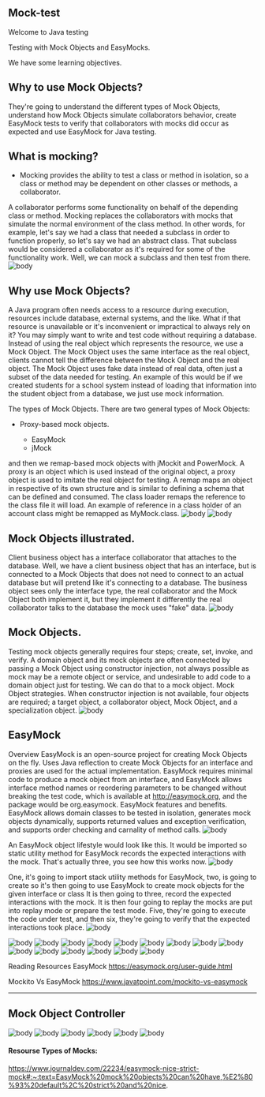 ## Mock-test
Welcome to Java testing 

Testing with Mock Objects and EasyMocks.

We have some learning objectives.

## Why to use Mock Objects?
 They're going to understand the different types of Mock Objects, understand how Mock Objects simulate collaborators behavior, create EasyMock tests to verify that collaborators with mocks did occur as expected and use EasyMock for Java testing. 

## What is mocking? 
<ul>
 <li>Mocking provides the ability to test a class or method in isolation, so a class or method may be dependent on other classes or methods, a collaborator.</li>
</ul>
 A collaborator performs some functionality on behalf of the depending class or method. Mocking replaces the collaborators with mocks that simulate the normal environment of the class method. In other words, for example, let's say we had a class that needed a subclass in order to function properly, so let's say we had an abstract class. That subclass would be considered a collaborator as it's required for some of the functionality work. Well, we can mock a subclass and then test from there. 
<img src="https://user-images.githubusercontent.com/26926048/160755718-95693607-d2af-48b8-b51f-2cfd21118264.PNG" alt="body" style="max-width: 1920px; max-height: 1195px;">

## Why use Mock Objects?
 A Java program often needs access to a resource during execution, resources include database, external systems, and the like. 
What if that resource is unavailable or it's inconvenient or impractical to always rely on it?
 You may simply want to write and test code without requiring a database. Instead of using the real object which represents the resource, we use a Mock Object. The Mock Object uses the same interface as the real object, clients cannot tell the difference between the Mock Object and the real object. The Mock Object uses fake data instead of real data, often just a subset of the data needed for testing. 
An example of this would be if we created students for a school system instead of loading that information into the student object from a database, we just use mock information. 

The types of Mock Objects. There are two general types of Mock Objects: 
<ul><li>Proxy-based mock objects.</li>
<ul><li>EasyMock </li>
<li>jMock</li></ul></ul>
and then we remap-based mock objects with jMockit and PowerMock. 
A proxy is an object which is used instead of the original object, a proxy object is used to imitate the real object for testing. 
A remap maps an object in respective of its own structure and is similar to defining a schema that can be defined and consumed. 
The class loader remaps the reference to the class file it will load. An example of reference in a class holder of an account class might be remapped as MyMock.class.
<img src="https://user-images.githubusercontent.com/26926048/160756099-2538f9f7-48cc-4593-83a0-784482f38df8.PNG" alt="body" style="max-width: 1920px; max-height: 1195px;">
<img src="https://user-images.githubusercontent.com/26926048/160756196-8152d661-7d9f-47c3-ae1f-fb5820cbca73.PNG" alt="body" style="max-width: 1920px; max-height: 1195px;">


## Mock Objects illustrated.
Client business object has a interface collaborator that attaches to the database. Well, we have a client business object that has an interface, but is connected to a Mock Objects that does not need to connect to an actual database but will pretend like it's connecting to a database. The business object sees only the interface type, the real collaborator and the Mock Object both implement it, but they implement it differently the real collaborator talks to the database the mock uses "fake" data.
<img src="https://user-images.githubusercontent.com/26926048/160756293-011509d8-7bfd-4fae-a458-26e37b4b213f.PNG" alt="body" style="max-width: 1920px; max-height: 1195px;">



## Mock Objects. 
Testing mock objects generally requires four steps; create, set, invoke, and verify. A domain object and its mock objects are often connected by passing a Mock Object using constructor injection, not always possible as mock may be a remote object or service, and undesirable to add code to a domain object just for testing. We can do that to a mock object. Mock Object strategies. When constructor injection is not available, four objects are required; a target object, a collaborator object, Mock Object, and a specialization object.
<img src="https://user-images.githubusercontent.com/26926048/160756386-bcc4c3dc-c6ec-4c15-aef0-860627287c2a.PNG" alt="body" style="max-width: 1920px; max-height: 1195px;">



## EasyMock
Overview EasyMock is an open-source project for creating Mock Objects on the fly. Uses Java reflection to create Mock Objects for an interface and proxies are used for the actual implementation. EasyMock requires minimal code to produce a mock object from an interface, and EasyMock allows interface method names or reordering parameters to be changed without breaking the test code, which is available at http://easymock.org, and the package would be org.easymock. EasyMock features and benefits. EasyMock allows domain classes to be tested in isolation, generates mock objects dynamically, supports returned values and exception verification, and supports order checking and carnality of method calls.
<img src="https://user-images.githubusercontent.com/26926048/160756465-6a959fc8-e215-446d-a43a-bc16581f0d5c.PNG" alt="body" style="max-width: 1920px; max-height: 1195px;">



An EasyMock object lifestyle would look like this. It would be imported so static utility method for EasyMock records the expected interactions with the mock. That's actually three, you see how this works now.
<img src="https://user-images.githubusercontent.com/26926048/160756525-d9ae4b7c-6415-437e-9a20-fb51aed89533.PNG" alt="body" style="max-width: 1920px; max-height: 1195px;">



One, it's going to import stack utility methods for EasyMock, two, is going to create so it's then going to use EasyMock to create mock objects for the given interface or class It is then going to three, record the expected interactions with the mock. It is then four going to replay the mocks are put into replay mode or prepare the test mode. Five, they're going to execute the code under test, and then six, they're going to verify that the expected interactions took place.
<img src="https://user-images.githubusercontent.com/26926048/160756861-7e5bf309-172c-4b90-98c6-cc2db7f5a577.PNG" alt="body" style="max-width: 1920px; max-height: 1195px;">

<img src="https://user-images.githubusercontent.com/26926048/160756927-a4e7d3d3-b95b-41e5-a2a6-65ed4c5b7f4e.PNG" alt="body" style="max-width: 1920px; max-height: 1195px;">
<img src="https://user-images.githubusercontent.com/26926048/161114981-954f6bcd-381b-4959-a580-c149c8c2e1d4.PNG" alt="body" style="max-width: 1920px; max-height: 1195px;">

<img src="https://user-images.githubusercontent.com/26926048/161116223-26c96116-4268-4a6f-82b1-a6b2ab1956fe.PNG" alt="body" style="max-width: 1920px; max-height: 1195px;">

<img src="https://user-images.githubusercontent.com/26926048/161116532-ade6d4d5-d4eb-43fe-a720-179b9ff82a59.PNG" alt="body" style="max-width: 1920px; max-height: 1195px;">
<img src="https://user-images.githubusercontent.com/26926048/161116539-b73da73b-9383-4b96-b412-c8ee0ddb9218.PNG" alt="body" style="max-width: 1920px; max-height: 1195px;">
<img src="https://user-images.githubusercontent.com/26926048/161116542-f2641187-e5d8-4a54-b938-b21652063181.PNG" alt="body" style="max-width: 1920px; max-height: 1195px;">


<img src="https://user-images.githubusercontent.com/26926048/161374639-308caa68-7662-472f-b9c7-22c8138ef756.PNG" alt="body" style="max-width: 1920px; max-height: 1195px;">

<img src="https://user-images.githubusercontent.com/26926048/161382217-248e2631-7a1d-480f-8a53-6a72b26220e7.PNG" alt="body" style="max-width: 1920px; max-height: 1195px;">


<img src="https://user-images.githubusercontent.com/26926048/161382510-181647a8-85cf-4e45-8e4d-2a93af76253c.PNG" alt="body" style="max-width: 1920px; max-height: 1195px;">


<img src="https://user-images.githubusercontent.com/26926048/161382514-f33d4703-9496-4bf4-b862-8f12e4c91731.PNG" alt="body" style="max-width: 1920px; max-height: 1195px;">

<img src="https://user-images.githubusercontent.com/26926048/161383267-26f35e8f-1f01-43c8-934a-6ebf8434bd58.PNG" alt="body" style="max-width: 1920px; max-height: 1195px;">

<img src="https://user-images.githubusercontent.com/26926048/161383269-fec9b12f-38db-4edd-a358-b99ad24c7454.PNG" alt="body" style="max-width: 1920px; max-height: 1195px;">

<img src="https://user-images.githubusercontent.com/26926048/161383270-524f260f-63f4-4071-8011-5fbda5fdd014.PNG" alt="body" style="max-width: 1920px; max-height: 1195px;">

<img src="https://user-images.githubusercontent.com/26926048/161383271-02807986-2ed8-49ce-8ce0-41d0ed66bdfe.PNG" alt="body" style="max-width: 1920px; max-height: 1195px;">

<img src="https://user-images.githubusercontent.com/26926048/161383273-48780106-ac43-489f-b2bc-ebff6e450f0f.PNG" alt="body" style="max-width: 1920px; max-height: 1195px;">


Reading Resources
EasyMock
https://easymock.org/user-guide.html

Mockito Vs EasyMock
https://www.javatpoint.com/mockito-vs-easymock


---------------------------------------------------------------------------------------------------------------------------

##  Mock Object Controller

<img src="https://user-images.githubusercontent.com/26926048/161419250-3bd9c55c-2650-4ac7-b4ed-93b0a1bf9f20.PNG" alt="body" style="max-width: 1920px; max-height: 1195px;">
<img src="https://user-images.githubusercontent.com/26926048/161419251-24b2adbf-cc56-4c8c-a80a-2f20f948c5d6.PNG" alt="body" style="max-width: 1920px; max-height: 1195px;">
<img src="https://user-images.githubusercontent.com/26926048/161419252-4447a4a3-90cd-4b03-b21a-d3d86ade8452.PNG" alt="body" style="max-width: 1920px; max-height: 1195px;">
<img src="https://user-images.githubusercontent.com/26926048/161419253-d78ecfac-3ab2-4b5d-86b4-cf3932c9dfc6.PNG" alt="body" style="max-width: 1920px; max-height: 1195px;">
<img src="https://user-images.githubusercontent.com/26926048/161419254-d5c6864a-5176-42ec-9da8-fd4ca38ece1c.PNG" alt="body" style="max-width: 1920px; max-height: 1195px;">
<img src="https://user-images.githubusercontent.com/26926048/161419255-8ca2378a-2efb-45f2-b699-652b06fb373b.PNG" alt="body" style="max-width: 1920px; max-height: 1195px;">

#### Resourse  Types of Mocks:

https://www.journaldev.com/22234/easymock-nice-strict-mock#:~:text=EasyMock%20mock%20objects%20can%20have,%E2%80%93%20default%2C%20strict%20and%20nice.
